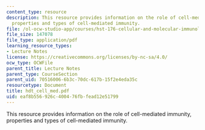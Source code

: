```yaml
---
content_type: resource
description: This resource provides information on the role of cell-mediated immunity,
  properties and types of cell-mediated immunity.
file: /ol-ocw-studio-app/courses/hst-176-cellular-and-molecular-immunology-fall-2005/eaf8b556926c400476fbfead12e51799_hdt_cell_med.pdf
file_size: 147078
file_type: application/pdf
learning_resource_types:
- Lecture Notes
license: https://creativecommons.org/licenses/by-nc-sa/4.0/
ocw_type: OCWFile
parent_title: Lecture Notes
parent_type: CourseSection
parent_uid: 70516006-6b3c-70dc-617b-15f2e4eda35c
resourcetype: Document
title: hdt_cell_med.pdf
uid: eaf8b556-926c-4004-76fb-fead12e51799
---
```

This resource provides information on the role of cell-mediated immunity, properties and types of cell-mediated immunity.